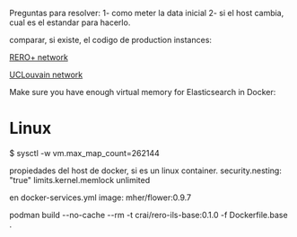 


Preguntas para resolver:
1- como meter la data inicial
2- si el host cambia, cual es el estandar para hacerlo.

comparar, si existe, el codigo de  production instances:

[RERO+ network](https://bib.rero.ch/)

[UCLouvain network](https://ils.bib.uclouvain.be/)



Make sure you have enough virtual memory for Elasticsearch in Docker:

# Linux
$ sysctl -w vm.max_map_count=262144


propiedades del host de docker, si es un linux container.
security.nesting: "true"
limits.kernel.memlock unlimited


en docker-services.yml
image: mher/flower:0.9.7


podman build --no-cache --rm -t crai/rero-ils-base:0.1.0 -f Dockerfile.base .

